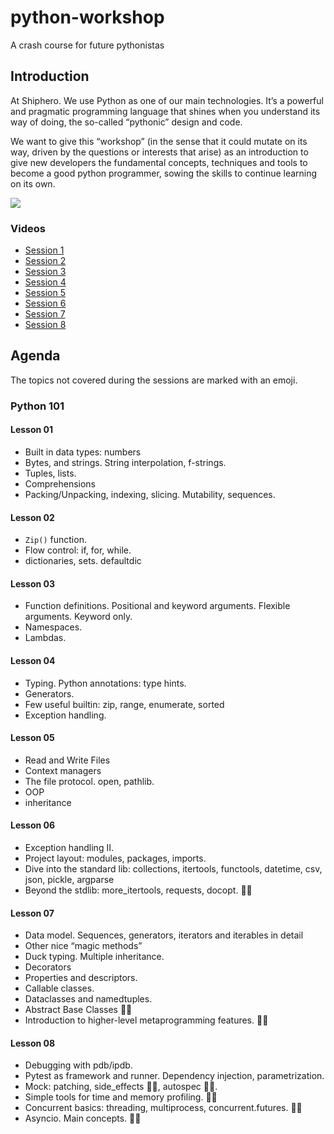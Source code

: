 # python-workshop
A crash course for future pythonistas


## Introduction

At Shiphero. We use Python as one of our main technologies. It’s a powerful and pragmatic programming language that shines when you understand its way of doing, the so-called “pythonic” design and code. 

We want to give this “workshop” (in the sense that it could mutate on its way, driven by the questions or interests that arise) as an introduction to give new developers the fundamental concepts, techniques and tools to become a good python programmer, sowing the skills to continue learning on its own. 


[![](http://mybinder.org/badge.svg)](http://mybinder.org/repo/Shiphero/python-workshop)


### Videos


- [Session 1](https://drive.google.com/file/d/1XPu-oGs2KOaCchvs9Fdn_9vo7urxdXW4/view) 
- [Session 2](https://drive.google.com/file/d/1A7jvx_AKf6jOTArPWO9HfqA8dYBDtqyl/view?usp=sharing)
- [Session 3](https://drive.google.com/file/d/11WQ9kJvKwtP14EDSZPqk6lEvqp0qeJiJ/view?usp=sharing)
- [Session 4](https://drive.google.com/file/d/1NX_bGdXdR5lG0ccX3pcc8BdksFYXfodG/view?usp=sharing)
- [Session 5](https://drive.google.com/file/d/1noh0SBEzjre9pourGP6Ul2MDhaluiqrN/view?usp=sharing)
- [Session 6](https://drive.google.com/file/d/1uN7fYIJF_lkhwA11iHgwdrh65_Dcda7Y/view?usp=sharing)
- [Session 7](https://drive.google.com/file/d/1IwjVaY7be_YTIz6T4LMVmkAoyYvW3lbN/view?usp=sharing)
- [Session 8](https://drive.google.com/file/d/1CDhtBL24cOJ_NUS7RygW5IcbewGjL7IU/view?usp=sharing)


## Agenda

The topics not covered during the sessions are marked with an emoji.

### Python 101

#### Lesson 01

- Built in data types: numbers 
- Bytes, and strings. String interpolation, f-strings. 
- Tuples, lists. 
- Comprehensions
- Packing/Unpacking, indexing, slicing. Mutability, sequences. 

#### Lesson 02

- `Zip()` function.
- Flow control: if, for, while.
- dictionaries, sets. defaultdic

#### Lesson 03

- Function definitions. Positional and keyword arguments. Flexible arguments. Keyword only.
- Namespaces.
- Lambdas.

#### Lesson 04

- Typing. Python annotations: type hints. 
- Generators.
- Few useful builtin: zip, range, enumerate, sorted 
- Exception handling.

#### Lesson 05
- Read and Write Files
- Context managers
- The file protocol. open, pathlib. 
- OOP
- inheritance

#### Lesson 06
- Exception handling II.
- Project layout: modules, packages, imports. 
- Dive into the standard lib: collections, itertools, functools, datetime, csv, json, pickle, argparse
- Beyond the stdlib: more_itertools, requests, docopt. :man_shrugging:


#### Lesson 07
- Data model. Sequences, generators, iterators and iterables in detail
- Other nice “magic methods” 
- Duck typing. Multiple inheritance. 
- Decorators 
- Properties and descriptors. 
- Callable classes.
- Dataclasses and namedtuples. 
- Abstract Base Classes  :man_shrugging:
- Introduction to higher-level metaprogramming features. :man_shrugging:


#### Lesson 08
- Debugging with pdb/ipdb.
- Pytest as framework and runner. Dependency injection, parametrization. 
- Mock: patching, side_effects :man_shrugging:, autospec :man_shrugging:.
- Simple tools for time and memory profiling. :man_shrugging:
- Concurrent basics: threading, multiprocess, concurrent.futures. :man_shrugging:
- Asyncio. Main concepts.  :man_shrugging:


